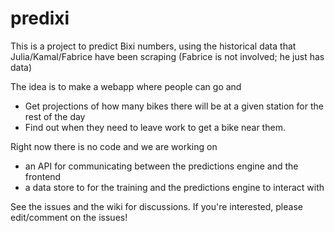 predixi
=======

This is a project to predict Bixi numbers, using the historical data that Julia/Kamal/Fabrice have been scraping (Fabrice is not involved; he just has data)

The idea is to make a webapp where people can go and 

* Get projections of how many bikes there will be at a given station for the rest of the day
* Find out when they need to leave work to get a bike near them. 

Right now there is no code and we are working on

* an API for communicating between the predictions engine and the frontend
* a data store to for the training and the predictions engine to interact with

See the issues and the wiki for discussions. If you're interested, please edit/comment on the issues!
